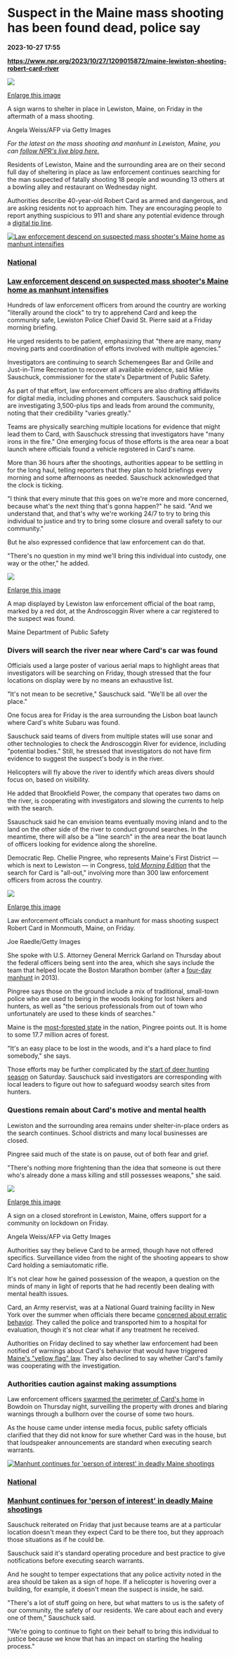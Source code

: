 # Suspect in the Maine mass shooting has been found dead, police say

**2023-10-27 17:55**

**https://www.npr.org/2023/10/27/1209015872/maine-lewiston-shooting-robert-card-river**

 ![](https://media.npr.org/assets/img/2023/10/27/gettyimages-1748584490-d64a1d22a5dbc5e2257cc348b8c8fc60518c5b47-s1100-c50.jpg) 

[Enlarge this image](https://media.npr.org/assets/img/2023/10/27/gettyimages-1748584490-d64a1d22a5dbc5e2257cc348b8c8fc60518c5b47-s1200.jpg)

A sign warns to shelter in place in Lewiston, Maine, on Friday in the aftermath of a mass shooting.

Angela Weiss/AFP via Getty Images

_For the latest on the mass shooting and manhunt in Lewiston, Maine, you can_ [_follow NPR's live blog here._](https://www.npr.org/live-updates/maine-shooting-manhunt-victims-suspect)

Residents of Lewiston, Maine and the surrounding area are on their second full day of sheltering in place as law enforcement continues searching for the man suspected of fatally shooting 18 people and wounding 13 others at a bowling alley and restaurant on Wednesday night.

Authorities describe 40-year-old Robert Card as armed and dangerous, and are asking residents not to approach him. They are encouraging people to report anything suspicious to 911 and share any potential evidence through a [digital tip line](https://tips.fbi.gov/digitalmedia/a973364095e4839).

[![Law enforcement descend on suspected mass shooter's Maine home as manhunt intensifies](https://media.npr.org/assets/img/2023/10/26/img_6750-2-_sq-e4573c7c10e7338c88b0eec04cd3aca415ea9a92-s100-c15.jpg)](https://www.npr.org/2023/10/26/1208749860/maine-mass-shooting-lewiston-death-toll)

### [National](https://www.npr.org/sections/national/)

### [Law enforcement descend on suspected mass shooter's Maine home as manhunt intensifies](https://www.npr.org/2023/10/26/1208749860/maine-mass-shooting-lewiston-death-toll)

Hundreds of law enforcement officers from around the country are working "literally around the clock" to try to apprehend Card and keep the community safe, Lewiston Police Chief David St. Pierre said at a Friday morning briefing.

He urged residents to be patient, emphasizing that "there are many, many moving parts and coordination of efforts involved with multiple agencies."

Investigators are continuing to search Schemengees Bar and Grille and Just-in-Time Recreation to recover all available evidence, said Mike Sauschuck, commissioner for the state's Department of Public Safety.

As part of that effort, law enforcement officers are also drafting affidavits for digital media, including phones and computers. Sauschuck said police are investigating 3,500-plus tips and leads from around the community, noting that their credibility "varies greatly."

Teams are physically searching multiple locations for evidence that might lead them to Card, with Sauschuck stressing that investigators have "many irons in the fire." One emerging focus of those efforts is the area near a boat launch where officials found a vehicle registered in Card's name.

More than 36 hours after the shootings, authorities appear to be settling in for the long haul, telling reporters that they plan to hold briefings every morning and some afternoons as needed. Sauschuck acknowledged that the clock is ticking.

"I think that every minute that this goes on we're more and more concerned, because what's the next thing that's gonna happen?" he said. "And we understand that, and that's why we're working 24/7 to try to bring this individual to justice and try to bring some closure and overall safety to our community."

But he also expressed confidence that law enforcement can do that.

"There's no question in my mind we'll bring this individual into custody, one way or the other," he added.

 ![](https://media.npr.org/assets/img/2023/10/27/copy-of-boat-launch-overview-10-27-23_wide-8504c9dac1c23e63ebadf1f550438979aaee7a68-s1100-c50.jpg) 

[Enlarge this image](https://media.npr.org/assets/img/2023/10/27/copy-of-boat-launch-overview-10-27-23_wide-8504c9dac1c23e63ebadf1f550438979aaee7a68-s1200.jpg)

A map displayed by Lewiston law enforcement official of the boat ramp, marked by a red dot, at the Androscoggin River where a car registered to the suspect was found.

Maine Department of Public Safety

### Divers will search the river near where Card's car was found

Officials used a large poster of various aerial maps to highlight areas that investigators will be searching on Friday, though stressed that the four locations on display were by no means an exhaustive list.

"It's not mean to be secretive," Sauschuck said. "We'll be all over the place."

One focus area for Friday is the area surrounding the Lisbon boat launch where Card's white Subaru was found.

Sauschuck said teams of divers from multiple states will use sonar and other technologies to check the Androscoggin River for evidence, including "potential bodies." Still, he stressed that investigators do not have firm evidence to suggest the suspect's body is in the river.

Helicopters will fly above the river to identify which areas divers should focus on, based on visibility.

He added that Brookfield Power, the company that operates two dams on the river, is cooperating with investigators and slowing the currents to help with the search.

Ssauschuck said he can envision teams eventually moving inland and to the land on the other side of the river to conduct ground searches. In the meantime, there will also be a "line search" in the area near the boat launch of officers looking for evidence along the shoreline.

Democratic Rep. Chellie Pingree, who represents Maine's First District — which is next to Lewiston — in Congress, [told _Morning Edition_](https://one.npr.org/?sharedMediaId=1208946078:1208946079) that the search for Card is "all-out," involving more than 300 law enforcement officers from across the country.

 ![](https://media.npr.org/assets/img/2023/10/27/gettyimages-1759973159-255f3637d6845269dea5caf8d4203285463daf2d-s1100-c50.jpg) 

[Enlarge this image](https://media.npr.org/assets/img/2023/10/27/gettyimages-1759973159-255f3637d6845269dea5caf8d4203285463daf2d-s1200.jpg)

Law enforcement officials conduct a manhunt for mass shooting suspect Robert Card in Monmouth, Maine, on Friday.

Joe Raedle/Getty Images

She spoke with U.S. Attorney General Merrick Garland on Thursday about the federal officers being sent into the area, which she says include the team that helped locate the Boston Marathon bomber (after a [four-day manhunt](https://www.britannica.com/event/Boston-Marathon-bombing-of-2013) in 2013).

Pingree says those on the ground include a mix of traditional, small-town police who are used to being in the woods looking for lost hikers and hunters, as well as "the serious professionals from out of town who unfortunately are used to these kinds of searches."

Maine is the [most-forested state](https://worldpopulationreview.com/state-rankings/most-forested-states) in the nation, Pingree points out. It is home to some 17.7 million acres of forest.

"It's an easy place to be lost in the woods, and it's a hard place to find somebody," she says.

Those efforts may be further complicated by the [start of deer hunting season](https://www.maine.gov/ifw/hunting-trapping/hunting/laws-rules/season-dates-bag-limits.html) on Saturday. Sauschuck said investigators are corresponding with local leaders to figure out how to safeguard woodsy search sites from hunters.

### Questions remain about Card's motive and mental health

Lewiston and the surrounding area remains under shelter-in-place orders as the search continues. School districts and many local businesses are closed.

Pingree said much of the state is on pause, out of both fear and grief.

"There's nothing more frightening than the idea that someone is out there who's already done a mass killing and still possesses weapons," she said.

 ![](https://media.npr.org/assets/img/2023/10/27/gettyimages-1748593189-9c3cbd75a2c000a03c1db04682f16a44194ea4e1-s1100-c50.jpg) 

[Enlarge this image](https://media.npr.org/assets/img/2023/10/27/gettyimages-1748593189-9c3cbd75a2c000a03c1db04682f16a44194ea4e1-s1200.jpg)

A sign on a closed storefront in Lewiston, Maine, offers support for a community on lockdown on Friday.

Angela Weiss/AFP via Getty Images

Authorities say they believe Card to be armed, though have not offered specifics. Surveillance video from the night of the shooting appears to show Card holding a semiautomatic rifle.

It's not clear how he gained possession of the weapon, a question on the minds of many in light of reports that he had recently been dealing with mental health issues.

Card, an Army reservist, was at a National Guard training facility in New York over the summer when officials there became [concerned about erratic behavior](https://www.npr.org/2023/10/26/1208869352/the-latest-on-the-manhunt-for-the-maine-mass-shooting-suspect). They called the police and transported him to a hospital for evaluation, though it's not clear what if any treatment he received.

Authorities on Friday declined to say whether law enforcement had been notified of warnings about Card's behavior that would have triggered [Maine's "yellow flag" law](https://www.wbur.org/news/2023/10/26/maine-has-a-yellow-flag-gun-law-some-say-its-not-enough-to-stop-shootings). They also declined to say whether Card's family was cooperating with the investigation.

### Authorities caution against making assumptions

Law enforcement officers [swarmed the perimeter of Card's home](https://www.npr.org/2023/10/26/1208749860/maine-mass-shooting-lewiston-death-toll) in Bowdoin on Thursday night, surveilling the property with drones and blaring warnings through a bullhorn over the course of some two hours.

As the house came under intense media focus, public safety officials clarified that they did not know for sure whether Card was in the house, but that loudspeaker announcements are standard when executing search warrants.

[![Manhunt continues for 'person of interest' in deadly Maine shootings](https://media.npr.org/assets/img/2023/10/26/gettyimages-1745435322_sq-32255cade4d89d5c13b6a11ee3760e0b332f88e5-s100-c15.jpg)](https://www.npr.org/2023/10/25/1208650192/lewiston-maine-active-shooter-police)

### [National](https://www.npr.org/sections/national/)

### [Manhunt continues for 'person of interest' in deadly Maine shootings](https://www.npr.org/2023/10/25/1208650192/lewiston-maine-active-shooter-police)

Sauschuck reiterated on Friday that just because teams are at a particular location doesn't mean they expect Card to be there too, but they approach those situations as if he could be.

Sauschuck said it's standard operating procedure and best practice to give notifications before executing search warrants.

And he sought to temper expectations that any police activity noted in the area should be taken as a sign of hope. If a helicopter is hovering over a building, for example, it doesn't mean the suspect is inside, he said.

"There's a lot of stuff going on here, but what matters to us is the safety of our community, the safety of our residents. We care about each and every one of them," Sauschuck said.

"We're going to continue to fight on their behalf to bring this individual to justice because we know that has an impact on starting the healing process."